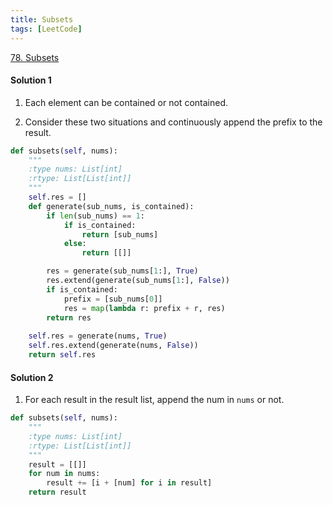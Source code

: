 ```yaml
---
title: Subsets
tags: [LeetCode]
---
```


[78. Subsets](https://leetcode.com/problems/subsets/)
#### Solution 1  
1. Each element can be contained or not contained.

1. Consider these two situations and continuously append the prefix to the result.

```python
def subsets(self, nums):
    """
    :type nums: List[int]
    :rtype: List[List[int]]
    """
    self.res = []
    def generate(sub_nums, is_contained):
        if len(sub_nums) == 1:
            if is_contained:
                return [sub_nums]
            else:
                return [[]]

        res = generate(sub_nums[1:], True)
        res.extend(generate(sub_nums[1:], False))
        if is_contained:
            prefix = [sub_nums[0]]
            res = map(lambda r: prefix + r, res)
        return res
    
    self.res = generate(nums, True)
    self.res.extend(generate(nums, False))
    return self.res
```
#### Solution 2  
1. For each result in the result list, append the num in `nums` or not.

```python
def subsets(self, nums):
    """
    :type nums: List[int]
    :rtype: List[List[int]]
    """
    result = [[]]
    for num in nums:
        result += [i + [num] for i in result]
    return result
```